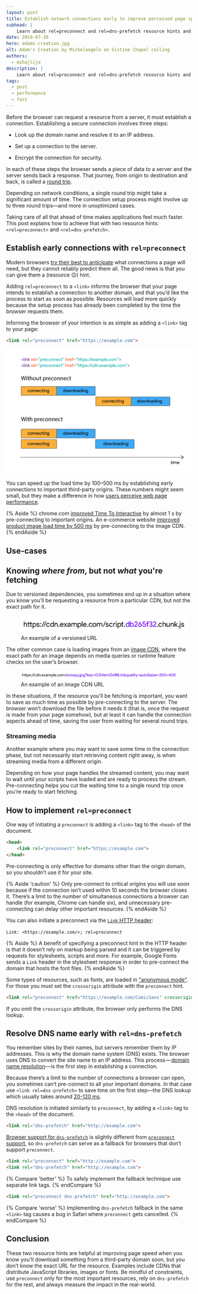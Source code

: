```yaml
---
layout: post
title: Establish network connections early to improve perceived page speed
subhead: |
    Learn about rel=preconnect and rel=dns-prefetch resource hints and how to use them.
date: 2019-07-30
hero: adams-creation.jpg
alt: Adam's Creation by Michelangelo on Sistine Chapel ceiling 
authors:
  - mihajlija
description: |
    Learn about rel=preconnect and rel=dns-prefetch resource hints and how to use them.
tags:
  - post
  - performance
  - fast
---
```


Before the browser can request a resource from a server, it must establish a connection. Establishing a secure connection involves three steps:

* Look up the domain name and resolve it to an IP address.

* Set up a connection to the server.

* Encrypt the connection for security.

In each of these steps the browser sends a piece of data to a server and the server sends back a response. That journey, from origin to destination and back, is called a [round trip](https://developer.mozilla.org/en-US/docs/Glossary/Round_Trip_Time_(RTT)). 

Depending on network conditions, a single round trip might take a significant amount of time. The connection setup process might involve up to three round trips—and more in unoptimized cases. 

Taking care of all that ahead of time makes applications feel much faster. This post explains how to achieve that with two resource hints: `<rel=preconnect>` and `<rel=dns-prefetch>`.

## Establish early connections with `rel=preconnect`

Modern browsers [try their best to anticipate](https://www.igvita.com/posa/high-performance-networking-in-google-chrome/#tcp-pre-connect) what connections a page will need, but they cannot reliably predict them all. The good news is that you can give them a (resource 😉) hint.

Adding `rel=preconnect` to a `<link>` informs the browser that your page intends to establish a connection to another domain, and that you’d like the process to start as soon as possible. Resources will load more quickly because the setup process has already been completed by the time the browser requests them.

Informing the browser of your intention is as simple as adding a `<link>` tag to your page:

```html
<link rel="preconnect" href="https://example.com">
```

![A diagram showing how the download doesn't start for a while after the connection is established.](preconnect.png)

You can speed up the load time by 100–500 ms by establishing early connections to important third-party origins. These numbers might seem small, but they make a difference in how [users perceive web page performance](https://developers.google.com/web/fundamentals/performance/rail#ux).

{% Aside %}
chrome.com [improved Time To Interactive](https://twitter.com/addyosmani/status/1090874825286000640) by almost 1 s by pre-connecting to important origins. An e-commerce website [improved product image load time by 500 ms](https://andydavies.me/blog/2019/03/22/improving-perceived-performance-with-a-link-rel-equals-preconnect-http-header/) by pre-connecting to the image CDN.
{% endAside %}

## Use-cases

## Knowing *where from*, but not *what* you're fetching

Due to versioned dependencies, you sometimes end up in a situation where you know you’ll be requesting a resource from a particular CDN, but not the exact path for it. 

<figure class="w-figure w-figure--center">
<img src="versioned-url.png" style="max-width:450px" alt="A url of a script with the version name.">
<figcaption>An example of a versioned URL</figcaption>
</figure>

The other common case is loading images from an [image CDN](/image-cdns), where the exact path for an image depends on media queries or runtime feature checks on the user’s browser.

<figure class="w-figure w-figure--center">
<img src="image-cdn-url.png" alt="An image CDN URL with the parameters size=300x400 and quality=auto.">
<figcaption>An example of an image CDN URL</figcaption>
</figure>

In these situations, if the resource you’ll be fetching is important, you want to save as much time as possible by pre-connecting to the server. The browser won’t download the file before it needs it (that is, once the request is made from your page somehow), but at least it can handle the connection aspects ahead of time, saving the user from waiting for several round trips.

### Streaming media

Another example where you may want to save some time in the connection phase, but not necessarily start retrieving content right away, is when streaming media from a different origin.

Depending on how your page handles the streamed content, you may want to wait until your scripts have loaded and are ready to process the stream. Pre-connecting helps you cut the waiting time to a single round trip once you’re ready to start fetching.

## How to implement `rel=preconnect`

One way of initiating a `preconnect` is adding a `<link>` tag to the `<head>` of the document.

```html
<head>
    <link rel="preconnect" href="https://example.com">
</head>
```

Pre-connecting is only effective for domains other than the origin domain, so you shouldn’t use it for your site. 

{% Aside 'caution' %}
Only pre-connect to critical origins you will use soon because if the connection isn’t used within 10 seconds the browser closes it. There’s a limit to the number of simultaneous connections a browser can handle (for example, Chrome can handle six), and unnecessary pre-connecting can delay other important resources.
{% endAside %}

You can also initiate a preconnect via the [`Link` HTTP header](https://developer.mozilla.org/en-US/docs/Web/HTTP/Headers/Link):

`Link: <https://example.com/>; rel=preconnect`

{% Aside %}
A benefit of specifying a preconnect hint in the HTTP header is that it doesn’t rely on markup being parsed and it can be triggered by requests for stylesheets, scripts and more. For example, Google Fonts sends a `Link` header in the stylesheet response in order to pre-connect the domain that hosts the font files.
{% endAside %}

Some types of resources, such as fonts, are loaded in ["anonymous mode"](https://www.w3.org/TR/css-fonts-3/#font-fetching-requirements). For those you must set the `crossorigin` attribute with the `preconnect` hint.

```html
<link rel="preconnect" href="https://example.com/ComicSans" crossorigin>
```

If you omit the `crossorigin` attribute, the browser only performs the DNS lookup.

## Resolve DNS name early with `rel=dns-prefetch`

You remember sites by their names, but servers remember them by IP addresses. This is why the domain name system (DNS) exists. The browser uses DNS to convert the site name to an IP address. This process — [domain name resolution](https://hacks.mozilla.org/2018/05/a-cartoon-intro-to-dns-over-https/)— is the first step in establishing a connection. 

Because there’s a limit to the number of connections a browser can open, you sometimes can’t pre-connect to all your important domains. In that case use  `<link rel=dns-prefetch>` to save time on the first step—the DNS lookup which usually takes around [20-120 ms](https://www.keycdn.com/support/reduce-dns-lookups). 

DNS resolution is initiated similarly to `preconnect`, by adding a `<link>` tag to the `<head>` of the document.

```html
<link rel="dns-prefetch" href="http://example.com">
```

[Browser support for `dns-prefetch`](https://caniuse.com/#search=dns-prefetch) is slightly different from [`preconnect` ](https://caniuse.com/#search=preconnect)[support](https://caniuse.com/#search=preconnect), so `dns-prefetch` can serve as a fallback for browsers that don’t support `preconnect`. 

```html
<link rel="preconnect" href="http://example.com">
<link rel="dns-prefetch" href="http://example.com">
```
{% Compare 'better' %}
To safely implement the fallback technique use separate link tags.
{% endCompare %}

```html
<link rel="preconnect dns-prefetch" href="http://example.com">
```
{% Compare 'worse' %}
Implementing `dns-prefetch` fallback in the same `<link>` tag causes a bug in Safari where `preconnect` gets cancelled.
{% endCompare %}

## Conclusion
These two resource hints are helpful at improving page speed when you know you’ll download something from a third-party domain soon, but you don’t know the exact URL for the resource. Examples include CDNs that distribute JavaScript libraries, images or fonts. Be mindful of constraints, use `preconnect` only for the most important resources, rely on `dns-prefetch` for the rest, and always measure the impact in the real-world.